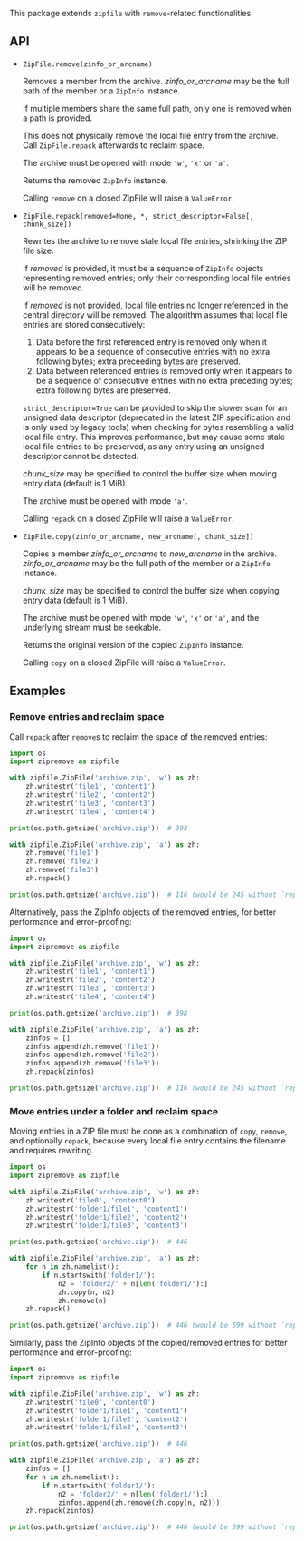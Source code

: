 This package extends `zipfile` with `remove`-related functionalities.

## API

* `ZipFile.remove(zinfo_or_arcname)`

   Removes a member from the archive.  *zinfo_or_arcname* may be the full path
   of the member or a `ZipInfo` instance.

   If multiple members share the same full path, only one is removed when
   a path is provided.

   This does not physically remove the local file entry from the archive.
   Call `ZipFile.repack` afterwards to reclaim space.

   The archive must be opened with mode ``'w'``, ``'x'`` or ``'a'``.

   Returns the removed `ZipInfo` instance.

   Calling `remove` on a closed ZipFile will raise a `ValueError`.

* `ZipFile.repack(removed=None, *, strict_descriptor=False[, chunk_size])`

   Rewrites the archive to remove stale local file entries, shrinking the ZIP
   file size.

   If *removed* is provided, it must be a sequence of `ZipInfo` objects
   representing removed entries; only their corresponding local file entries
   will be removed.

   If *removed* is not provided, local file entries no longer referenced in the
   central directory will be removed.  The algorithm assumes that local file
   entries are stored consecutively:

   1. Data before the first referenced entry is removed only when it appears to
      be a sequence of consecutive entries with no extra following bytes; extra
      preceeding bytes are preserved.
   2. Data between referenced entries is removed only when it appears to
      be a sequence of consecutive entries with no extra preceding bytes; extra
      following bytes are preserved.

   ``strict_descriptor=True`` can be provided to skip the slower scan for an
   unsigned data descriptor (deprecated in the latest ZIP specification and is
   only used by legacy tools) when checking for bytes resembling a valid local
   file entry.  This improves performance, but may cause some stale local file
   entries to be preserved, as any entry using an unsigned descriptor cannot
   be detected.

   *chunk_size* may be specified to control the buffer size when moving
   entry data (default is 1 MiB).

   The archive must be opened with mode ``'a'``.

   Calling `repack` on a closed ZipFile will raise a `ValueError`.

* `ZipFile.copy(zinfo_or_arcname, new_arcname[, chunk_size])`

   Copies a member *zinfo_or_arcname* to *new_arcname* in the archive.
   *zinfo_or_arcname* may be the full path of the member or a `ZipInfo`
   instance.

   *chunk_size* may be specified to control the buffer size when copying
   entry data (default is 1 MiB).

   The archive must be opened with mode ``'w'``, ``'x'`` or ``'a'``, and the
   underlying stream must be seekable.

   Returns the original version of the copied `ZipInfo` instance.

   Calling `copy` on a closed ZipFile will raise a `ValueError`.


## Examples

### Remove entries and reclaim space

Call `repack` after `remove`s to reclaim the space of the removed entries:

```python
import os
import zipremove as zipfile

with zipfile.ZipFile('archive.zip', 'w') as zh:
    zh.writestr('file1', 'content1')
    zh.writestr('file2', 'content2')
    zh.writestr('file3', 'content3')
    zh.writestr('file4', 'content4')

print(os.path.getsize('archive.zip'))  # 398

with zipfile.ZipFile('archive.zip', 'a') as zh:
    zh.remove('file1')
    zh.remove('file2')
    zh.remove('file3')
    zh.repack()

print(os.path.getsize('archive.zip'))  # 116 (would be 245 without `repack`)
```

Alternatively, pass the ZipInfo objects of the removed entries, for better
performance and error-proofing:

```python
import os
import zipremove as zipfile

with zipfile.ZipFile('archive.zip', 'w') as zh:
    zh.writestr('file1', 'content1')
    zh.writestr('file2', 'content2')
    zh.writestr('file3', 'content3')
    zh.writestr('file4', 'content4')

print(os.path.getsize('archive.zip'))  # 398

with zipfile.ZipFile('archive.zip', 'a') as zh:
    zinfos = []
    zinfos.append(zh.remove('file1'))
    zinfos.append(zh.remove('file2'))
    zinfos.append(zh.remove('file3'))
    zh.repack(zinfos)

print(os.path.getsize('archive.zip'))  # 116 (would be 245 without `repack`)
```

### Move entries under a folder and reclaim space

Moving entries in a ZIP file must be done as a combination of `copy`, `remove`,
and optionally `repack`, because every local file entry contains the filename
and requires rewriting.

```python
import os
import zipremove as zipfile

with zipfile.ZipFile('archive.zip', 'w') as zh:
    zh.writestr('file0', 'content0')
    zh.writestr('folder1/file1', 'content1')
    zh.writestr('folder1/file2', 'content2')
    zh.writestr('folder1/file3', 'content3')

print(os.path.getsize('archive.zip'))  # 446

with zipfile.ZipFile('archive.zip', 'a') as zh:
    for n in zh.namelist():
        if n.startswith('folder1/'):
            n2 = 'folder2/' + n[len('folder1/'):]
            zh.copy(n, n2)
            zh.remove(n)
    zh.repack()

print(os.path.getsize('archive.zip'))  # 446 (would be 599 without `repack`)
```

Similarly, pass the ZipInfo objects of the copied/removed entries for better
performance and error-proofing:

```python
import os
import zipremove as zipfile

with zipfile.ZipFile('archive.zip', 'w') as zh:
    zh.writestr('file0', 'content0')
    zh.writestr('folder1/file1', 'content1')
    zh.writestr('folder1/file2', 'content2')
    zh.writestr('folder1/file3', 'content3')

print(os.path.getsize('archive.zip'))  # 446

with zipfile.ZipFile('archive.zip', 'a') as zh:
    zinfos = []
    for n in zh.namelist():
        if n.startswith('folder1/'):
            n2 = 'folder2/' + n[len('folder1/'):]
            zinfos.append(zh.remove(zh.copy(n, n2)))
    zh.repack(zinfos)

print(os.path.getsize('archive.zip'))  # 446 (would be 599 without `repack`)
```
